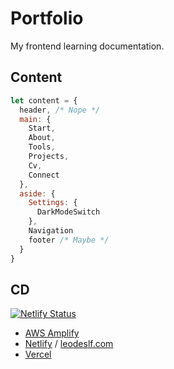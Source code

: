 # Portfolio

My frontend learning documentation.

## Content

```JavaScript
let content = {
  header, /* Nope */
  main: {
    Start,
    About,
    Tools,
    Projects,
    Cv,
    Connect
  },
  aside: {
    Settings: {
      DarkModeSwitch
    },
    Navigation
    footer /* Maybe */
  }
}
```

## CD

[![Netlify Status](https://api.netlify.com/api/v1/badges/122934c8-899b-4b3b-9047-f37981720c8e/deploy-status)](https://app.netlify.com/sites/leodeslf/deploys)

- [AWS Amplify](https://master.d21xwl482m44of.amplifyapp.com/)
- [Netlify](https://leodeslf.netlify.app) / [leodeslf.com](https://leodeslf.com)
- [Vercel](https://leodeslf.vercel.app)
